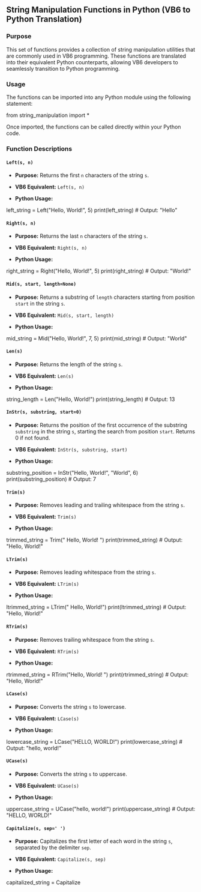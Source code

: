 ## String Manipulation Functions in Python (VB6 to Python Translation)

### Purpose

This set of functions provides a collection of string manipulation utilities that are commonly used in VB6 programming. These functions are translated into their equivalent Python counterparts, allowing VB6 developers to seamlessly transition to Python programming.

### Usage

The functions can be imported into any Python module using the following statement:

from string_manipulation import *

Once imported, the functions can be called directly within your Python code.

### Function Descriptions

#### `Left(s, n)`

* **Purpose:** Returns the first `n` characters of the string `s`.

* **VB6 Equivalent:** `Left(s, n)`

* **Python Usage:**

left_string = Left("Hello, World!", 5)
print(left_string)  # Output: "Hello"

#### `Right(s, n)`

* **Purpose:** Returns the last `n` characters of the string `s`.

* **VB6 Equivalent:** `Right(s, n)`

* **Python Usage:**

right_string = Right("Hello, World!", 5)
print(right_string)  # Output: "World!"

#### `Mid(s, start, length=None)`

* **Purpose:** Returns a substring of `length` characters starting from position `start` in the string `s`.

* **VB6 Equivalent:** `Mid(s, start, length)`

* **Python Usage:**

mid_string = Mid("Hello, World!", 7, 5)
print(mid_string)  # Output: "World"

#### `Len(s)`

* **Purpose:** Returns the length of the string `s`.

* **VB6 Equivalent:** `Len(s)`

* **Python Usage:**

string_length = Len("Hello, World!")
print(string_length)  # Output: 13

#### `InStr(s, substring, start=0)`

* **Purpose:** Returns the position of the first occurrence of the substring `substring` in the string `s`, starting the search from position `start`. Returns 0 if not found.

* **VB6 Equivalent:** `InStr(s, substring, start)`

* **Python Usage:**

substring_position = InStr("Hello, World!", "World", 6)
print(substring_position)  # Output: 7

#### `Trim(s)`

* **Purpose:** Removes leading and trailing whitespace from the string `s`.

* **VB6 Equivalent:** `Trim(s)`

* **Python Usage:**

trimmed_string = Trim(" Hello, World! ")
print(trimmed_string)  # Output: "Hello, World!"

#### `LTrim(s)`

* **Purpose:** Removes leading whitespace from the string `s`.

* **VB6 Equivalent:** `LTrim(s)`

* **Python Usage:**

ltrimmed_string = LTrim("   Hello, World!")
print(ltrimmed_string)  # Output: "Hello, World!"

#### `RTrim(s)`

* **Purpose:** Removes trailing whitespace from the string `s`.

* **VB6 Equivalent:** `RTrim(s)`

* **Python Usage:**

rtrimmed_string = RTrim("Hello, World!    ")
print(rtrimmed_string)  # Output: "Hello, World!"

#### `LCase(s)`

* **Purpose:** Converts the string `s` to lowercase.

* **VB6 Equivalent:** `LCase(s)`

* **Python Usage:**

lowercase_string = LCase("HELLO, WORLD!")
print(lowercase_string)  # Output: "hello, world!"

#### `UCase(s)`

* **Purpose:** Converts the string `s` to uppercase.

* **VB6 Equivalent:** `UCase(s)`

* **Python Usage:**

uppercase_string = UCase("hello, world!")
print(uppercase_string)  # Output: "HELLO, WORLD!"

#### `Capitalize(s, sep=' ')`

* **Purpose:** Capitalizes the first letter of each word in the string `s`, separated by the delimiter `sep`.

* **VB6 Equivalent:** `Capitalize(s, sep)`

* **Python Usage:**

capitalized_string = Capitalize
